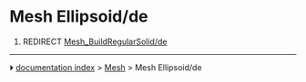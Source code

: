 # Mesh Ellipsoid/de
1.  REDIRECT [Mesh_BuildRegularSolid/de](Mesh_BuildRegularSolid/de.md)



---
⏵ [documentation index](../README.md) > [Mesh](Mesh_Workbench.md) > Mesh Ellipsoid/de
